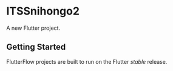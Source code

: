 # ITSSnihongo2

A new Flutter project.

## Getting Started

FlutterFlow projects are built to run on the Flutter _stable_ release.
